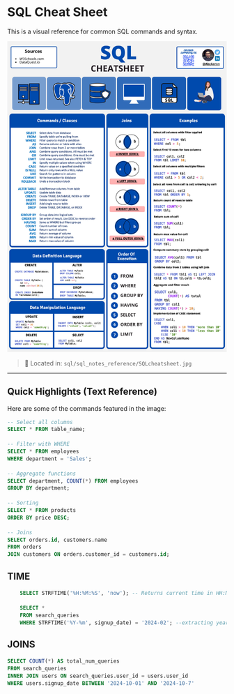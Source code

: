 # SQL Cheat Sheet

This is a visual reference for common SQL commands and syntax.

![SQL Cheat Sheet](SQLcheatsheet.jpg)

> 📍 Located in: `sql/sql_notes_reference/SQLcheatsheet.jpg`

---

## Quick Highlights (Text Reference)

Here are some of the commands featured in the image:

```sql
-- Select all columns
SELECT * FROM table_name;

-- Filter with WHERE
SELECT * FROM employees
WHERE department = 'Sales';

-- Aggregate functions
SELECT department, COUNT(*) FROM employees
GROUP BY department;

-- Sorting
SELECT * FROM products
ORDER BY price DESC;

-- Joins
SELECT orders.id, customers.name
FROM orders
JOIN customers ON orders.customer_id = customers.id;
```

## TIME

```sql
    SELECT STRFTIME('%H:%M:%S', 'now'); -- Returns current time in HH:MM:format

    SELECT *
    FROM search_queries
    WHERE STRFTIME('%Y-%m', signup_date) = '2024-02'; --extracting year month from  format yyyy-mm-dd
```

## JOINS

```sql
SELECT COUNT(*) AS total_num_queries
FROM search_queries
INNER JOIN users ON search_queries.user_id = users.user_id
WHERE users.signup_date BETWEEN '2024-10-01' AND '2024-10-7'
```